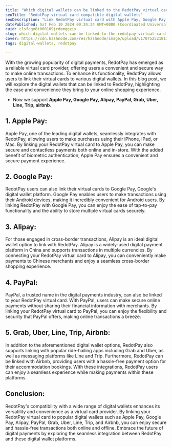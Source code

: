 ```yaml
---
title: "Which digital wallets can be linked to the RedotPay virtual card?"
seoTitle: "RedotPay virtual card compatible digital wallets"
seoDescription: "Link RedotPay virtual card with Apple Pay, Google Pay, Alipay, PayPal, Grab, Uber, Line, Trip, and Airbnb for secure, convenient online transactions"
datePublished: Sat Feb 10 2024 00:34:34 GMT+0000 (Coordinated Universal Time)
cuid: clsfcgm8t000109jrdemggzix
slug: which-digital-wallets-can-be-linked-to-the-redotpay-virtual-card
cover: https://cdn.hashnode.com/res/hashnode/image/upload/v1707525218111/ba0d7dae-ffb6-4d79-a55e-9e2d56c5ea03.png
tags: digital-wallets, redotpay

---
```


With the growing popularity of digital payments, RedotPay has emerged as a reliable virtual card provider, offering users a convenient and secure way to make online transactions. To enhance its functionality, RedotPay allows users to link their virtual cards to various digital wallets. In this blog post, we will explore the digital wallets that can be linked to RedotPay, highlighting the ease and convenience they bring to your online shopping experience.

* Now we support **Apple Pay, Google Pay, Alipay, PayPal, Grab, Uber, Line, Trip, airbnb**.
    

## 1\. Apple Pay:

Apple Pay, one of the leading digital wallets, seamlessly integrates with RedotPay, allowing users to make purchases using their iPhone, iPad, or Mac. By linking your RedotPay virtual card to Apple Pay, you can make secure and contactless payments both online and in-store. With the added benefit of biometric authentication, Apple Pay ensures a convenient and secure payment experience.

## 2\. Google Pay:

RedotPay users can also link their virtual cards to Google Pay, Google's digital wallet platform. Google Pay enables users to make transactions using their Android devices, making it incredibly convenient for Android users. By linking RedotPay with Google Pay, you can enjoy the ease of tap-to-pay functionality and the ability to store multiple virtual cards securely.

## 3\. Alipay:

For those engaged in cross-border transactions, Alipay is an ideal digital wallet option to link with RedotPay. Alipay is a widely-used digital payment platform in China and supports transactions in multiple currencies. By connecting your RedotPay virtual card to Alipay, you can conveniently make payments to Chinese merchants and enjoy a seamless cross-border shopping experience.

## 4\. PayPal:

PayPal, a trusted name in the digital payments industry, can also be linked to your RedotPay virtual card. With PayPal, users can make secure online payments without sharing their financial information with merchants. By linking your RedotPay virtual card to PayPal, you can enjoy the flexibility and security that PayPal offers, making online transactions a breeze.

## 5\. Grab, Uber, Line, Trip, Airbnb:

In addition to the aforementioned digital wallet options, RedotPay also supports linking with popular ride-hailing apps including Grab and Uber, as well as messaging platforms like Line and Trip. Furthermore, RedotPay can be linked with Airbnb, providing users with a hassle-free payment option for their accommodation bookings. With these integrations, RedotPay users can enjoy a seamless experience while making payments within these platforms.

## Conclusion:

RedotPay's compatibility with a wide range of digital wallets enhances its versatility and convenience as a virtual card provider. By linking your RedotPay virtual card to popular digital wallets such as Apple Pay, Google Pay, Alipay, PayPal, Grab, Uber, Line, Trip, and Airbnb, you can enjoy secure and hassle-free transactions both online and offline. Embrace the future of digital payments by exploring the seamless integration between RedotPay and these digital wallet platforms.